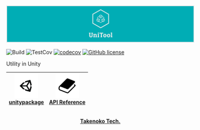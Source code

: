 ![UniTool](.docs/images/mainlogo_wide.png)

![Build](https://github.com/TakenokoTech/UniTool/workflows/Build/badge.svg)
![TestCov](https://github.com/TakenokoTech/UniTool/workflows/TestCov/badge.svg)
[![codecov](https://codecov.io/gh/TakenokoTech/UniTool/branch/master/graph/badge.svg)](https://codecov.io/gh/TakenokoTech/UniTool)
[![GitHub license](https://img.shields.io/badge/license-MIT-blue.svg)](https://github.com/TakenokoTech/UniTool/blob/master/LICENSE)

Utility in Unity

|<div align="center"><img src=".docs/images/unitylogo.png" width="64"><br>[unitypackage](https://github.com/TakenokoTech/UniTool/releases)</div>|<div align="center"><img src=".docs/images/bookicon.png" width="64"><br>[API Reference](https://takenokotech.github.io/UniTool/api/index.html)</div>|
|:---|:---|


<p align="center">
  <br>
  <a href=""><strong>Takenoko Tech.</strong></a>
</p>
